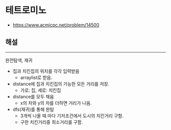 # 테트로미노

- https://www.acmicpc.net/problem/14500

## 해설

---

완전탐색, 재귀

- 집과 치킨집의 위치를 각각 입력받음
    - arraylist로 받음.
- distance에 집과 치킨집의 가능한 모든 거리를 저장.
    - 가로: 집, 세로: 치킨집
- distance를 모두 채움
    - x의 차와 y의 차를 더하면 거리가 나옴.
- dfs(재귀)를 통해 완탐
    - 3개씩 나올 때 마다 기저조건에서 도시의 치킨거리 구함.
    - 구한 치킨거리중 최소거리를 구함.